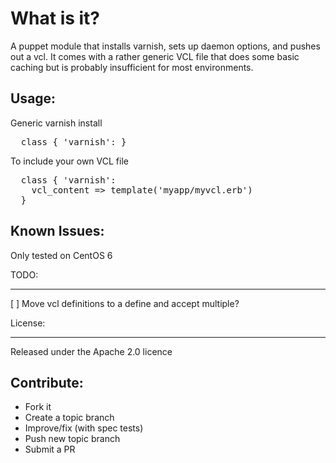 What is it?
===========

A puppet module that installs varnish, sets up daemon options, and pushes
out a vcl.  It comes with a rather generic VCL file that does some basic
caching but is probably insufficient for most environments.


Usage:
------

Generic varnish install
<pre>
  class { 'varnish': }
</pre>

To include your own VCL file
<pre>
  class { 'varnish':
    vcl_content => template('myapp/myvcl.erb')
  }
</pre>


Known Issues:
-------------
Only tested on CentOS 6

TODO:
____
[ ] Move vcl definitions to a define and accept multiple?

License:
_______

Released under the Apache 2.0 licence


Contribute:
-----------
* Fork it
* Create a topic branch
* Improve/fix (with spec tests)
* Push new topic branch
* Submit a PR

